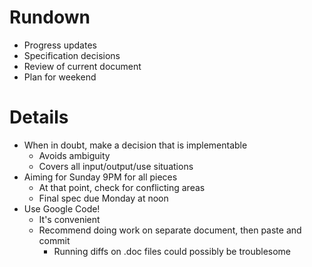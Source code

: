 # Rundown #

  * Progress updates
  * Specification decisions
  * Review of current document
  * Plan for weekend


# Details #

  * When in doubt, make a decision that is implementable
    * Avoids ambiguity
    * Covers all input/output/use situations
  * Aiming for Sunday 9PM for all pieces
    * At that point, check for conflicting areas
    * Final spec due Monday at noon
  * Use Google Code!
    * It's convenient
    * Recommend doing work on separate document, then paste and commit
      * Running diffs on .doc files could possibly be troublesome